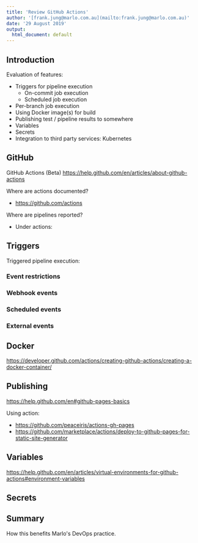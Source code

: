 ```yaml
---
title: 'Review GitHub Actions'
author: '[frank.jung@marlo.com.au](mailto:frank.jung@marlo.com.au)'
date: '29 August 2019'
output:
  html_document: default
---
```


## Introduction

Evaluation of features:

* Triggers for pipeline execution
   * On-commit job execution
   * Scheduled job execution
* Per-branch job execution
* Using Docker image(s) for build
* Publishing test / pipeline results to somewhere
* Variables
* Secrets
* Integration to third party services: Kubernetes

## GitHub

GitHub Actions (Beta) https://help.github.com/en/articles/about-github-actions

Where are actions documented?

* https://github.com/actions
 
Where are pipelines reported?

* Under actions:


## Triggers

Triggered pipeline execution:

### Event restrictions

### Webhook events

### Scheduled events

### External events

## Docker

https://developer.github.com/actions/creating-github-actions/creating-a-docker-container/

## Publishing

https://help.github.com/en#github-pages-basics

Using action: 

* https://github.com/peaceiris/actions-gh-pages
* https://github.com/marketplace/actions/deploy-to-github-pages-for-static-site-generator

## Variables

https://help.github.com/en/articles/virtual-environments-for-github-actions#environment-variables

## Secrets

## Summary

How this benefits Marlo's DevOps practice.
